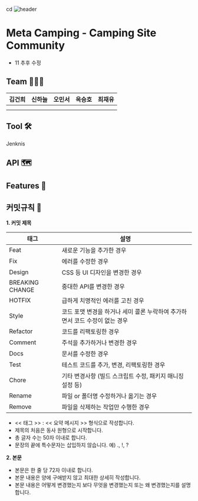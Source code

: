 cd ![header](https://capsule-render.vercel.app/api?type=waving&color=auto&height=300&section=header&text=Meta%20Camping&fontSize=90)


# Meta Camping - Camping Site Community

- 11
추후 수정

## Team 👩‍👦‍👦
|김건희|신하늘|오민서|옥승호|최재유
|------|------|------|------|-----|
||||
||||

## Tool 🛠️
Jenknis

## API 🗺

## Features 🧰

## 커밋규칙 📢

**1. 커밋 제목**

| 태그 | 설명 |
| --- | --- |
| Feat | 새로운 기능을 추가한 경우 |
| Fix | 에러를 수정한 경우 |
| Design | CSS 등 UI 디자인을 변경한 경우 |
| BREAKING CHANGE | 중대한 API를 변경한 경우 |
| HOTFIX | 급하게 치명적인 에러를 고친 경우 |
| Style | 코드 포맷 변경을 하거나 세미 콜론 누락하여 추가하면서 코드 수정이 없는 경우 |
| Refactor | 코드를 리팩토링한 경우 |
| Comment | 주석을 추가하거나 변경한 경우 |
| Docs | 문서를 수정한 경우 |
| Test | 테스트 코드를 추가, 변경, 리팩토링한 경우 |
| Chore | 기타 변경사항 (빌드 스크립트 수정, 패키지 매니징 설정 등) |
| Rename | 파일 or 폴더명 수정하거나 옮기는 경우 |
| Remove | 파일을 삭제하는 작업만 수행한 경우 |
- << 태그 >> : << 요약 메시지 >> 형식으로 작성합니다.
- 제목의 처음은 동사 원형으로 시작합니다.
- 총 글자 수는 50자 이내로 합니다.
- 문장의 끝에 특수문자는 삽입하지 않습니다. 예) ., !, ?

**2. 본문**
- 본문은 한 줄 당 72자 이내로 합니다.
- 본문 내용은 양에 구애받지 않고 최대한 상세히 작성합니다.
- 본문 내용은 어떻게 변경했는지 보다 무엇을 변경했는지 또는 왜 변경했는지를 설명합니다.
